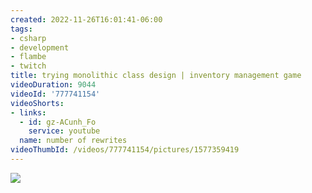 ```yaml
---
created: 2022-11-26T16:01:41-06:00
tags:
- csharp
- development
- flambe
- twitch
title: trying monolithic class design | inventory management game
videoDuration: 9044
videoId: '777741154'
videoShorts:
- links:
  - id: gz-ACunh_Fo
    service: youtube
  name: number of rewrites
videoThumbId: /videos/777741154/pictures/1577359419
---
```


![](20221126220141.jpg)

